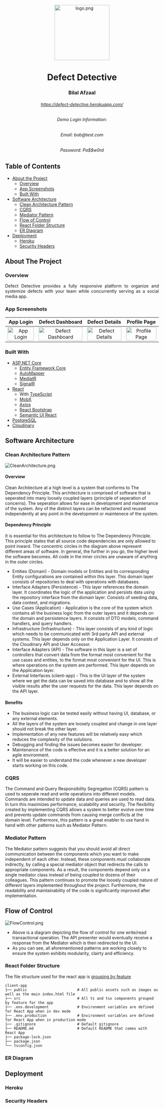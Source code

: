 <p align="center"> 
  <img src="client-app/public/assets/logo_red.png" alt="logo.png" width="180px" height="180px">
</p>

<h1 align="center"> Defect Detective</h1>
<h3 align="center"> Bilal Afzaal </h3>
<h6 align="center"><a href="https://defect-detective.herokuapp.com/">https://defect-detective.herokuapp.com/</a></h6>
<h6 align="center"> Demo Login Information: </h6>
<h6 align="center"> Email: bob@test.com </h6>
<h6 align="center"> Password: Pa$$w0rd </h6>

<!-- TABLE OF CONTENTS -->
## Table of Contents

* [About the Project](#about-the-project)
  * [Overview](#overview)
  * [App Screenshots](#app-screenshots)
  * [Built With](#built-with)
* [Software Architecture](#software-architecture)
  * [Clean Architecture Pattern](#clean-architecture-pattern)
  * [CQRS](#cqrs)
  * [Mediator Pattern](#mediator-pattern)
  * [Flow of Control](#flow-of-control)
  * [React Folder Structure](#react-folder-structure)
  * [ER Diagram](#er-diagram)
* [Deployment](#deployment)
  * [Heroku](#heroku)
  * [Security Headers](#security-headers)

<!-- ABOUT THE PROJECT -->
## About The Project

### Overview
<p align="justify"> 
   Defect Detective provides a fully responsive platform to organize and systemize defects with your team while concurrently serving as a social media app. 
</p>

### App Screenshots

App  Login         |  Defect Dashboard | Defect Details      |  Profile Page
:-------------------------:|:-------------------------:|:-------------------------:|:-------------------------:
<img src="READMEAssets/Home.png" title="App Login " width="100%"> |<img src="READMEAssets/Dashboard.png" title="Defect Dashboard" width="100%">|<img src="READMEAssets/Details.png" title="Defect Details" width="100%"> |<img src="READMEAssets/Profile.png" title="Profile Page" width="100%">

### Built With
- [ASP.NET Core](https://docs.microsoft.com/en-us/aspnet/core/?view=aspnetcore-5.0)
  - [Entity Framework Core](https://docs.microsoft.com/en-us/ef/core/)
  - [AutoMapper](https://automapper.org/)
  - [MediatR](https://github.com/jbogard/MediatR)
  - [SignalR](https://dotnet.microsoft.com/apps/aspnet/signalr)
- [React](https://reactjs.org/)
  - With [TypeScript](https://create-react-app.dev/docs/adding-typescript/)
  - [MobX](https://mobx.js.org/README.html)
  - [Axios](https://www.npmjs.com/package/axios)
  - [React Bootstrap](https://react-bootstrap.github.io/)
  - [Semantic UI React](https://react.semantic-ui.com/)
- [PostgreSQL](https://www.postgresql.org/)
- [Cloudinary](https://cloudinary.com/documentation)

<!-- SOFTWARE ARCHITECTURE -->
## Software Architecture

### Clean Architecture Pattern

<img src="READMEAssets/CleanArchitecture.png" alt="CleanArchitecture.png">

#### Overview
Clean Architecture at a high level is a system that conforms to The Dependency Principle. This architecture is comprised of software that is seperated into many loosely coupled layers (principle of seperation of concerns). The seperation allows for ease in development and maintenance of the system. Any of the distinct layers can be refactored and reused independently at any point in the development or maintenece of the system.

#### Dependency Principle
It is essential for this architecture to follow to The Dependency Principle. This principle states that all source code dependencies are only allowed to point inward. The concentric circles in the diagram above represent different areas of software. In general, the further in you go, the higher level the software becomes. All code in the inner circles are unaware of anything in the outer circles.
- Entities (Domain) - Domain models or Entities and its corresponding Entity configurations are contained within this layer. This domain layer consists of repositories to deal with operations with databases.
- Interface Adapters (Persistence) - This layer references the domain layer. It coordinates the logic of the application and persists data using the repository interface from the domain layer. Consists of seeding data, data context, and migrations.
- Use Cases (Application) - Application is the core of the system which contains all the business logic from the outer layers and it depends on the domain and persistence layers. It consists of DTO models, command handlers, and query handlers.
- Infrastructure (Infrastructure) - This layer consists of any kind of logic which needs to be communicated with 3rd party API and external systems. This layer depends only on the Application Layer. It consists of the Cloudinary API and User Accessor.
- Interface Adapters (API) - The software in this layer is a set of controllers that convert data from the format most convenient for the use cases and entities, to the format most convenient for the UI. This is where operations on the system are performed. This layer depends on the Application layer.
- External Interfaces (client-app) - This is the UI layer of the system where we get the data can be saved into database and to show all the visible results after the user requests for the data. This layer depends on the API layer.

#### Benefits
- The business logic can be tested easily without having UI, database, or any external elements.
- All the layers of the system are loosely coupled and change in one layer should not break the other layer.
- Implementation of any new features will be relatively easy which reduces the complexity of the solutions.
- Debugging and finding the issues becomes easier for developer.
- Maintenance of the code is effective and it is a better solution for an agile environment.
- It will be easier to understand the code whenever a new developer starts working on this code.

### CQRS

The Command and Query Responsibility Segregation (CQRS) pattern is used to seperate read and write operations into different models. Commands are intended to update data and queries are used to read data. In turn this maximizes performance, scalability and security. The flexibility created by implementing CQRS allows a system to better evolve over time and prevents update commands from causing merge conflicts at the domain level. Furthermore, this pattern is a great enabler to use hand in hand with other patterns such as Mediator Pattern.

### Mediator Pattern

The Mediator pattern suggests that you should avoid all direct communication between the components which you want to make independent of each other. Instead, these components must collaborate indirectly, by calling a special mediator object that redirects the calls to appropriate components. As a result, the components depend only on a single mediator class instead of being coupled to dozens of their colleagues. This pattern continues to promote the loosely coupled nature of different layers implemented throughout the project. Furthermore, the readability and maintainability of the code is significantly improved after implementation.

## Flow of Control

<img src="READMEAssets/FlowControl.png" alt="FlowControl.png">

- Above is a diagram depicting the flow of control for one write/read transactional operation. The API presenter would eventually receive a response from the Mediator which is then redirected to the UI. 
- As you can see, all aforementioned patterns are working closely to ensure the system exhibits modularity, clairty and efficiency.

### React Folder Structure

The file structure used for the react app is [grouping by feature](https://reactjs.org/docs/faq-structure.html)

    client-app
    ├── public                       # All public assets such as images as well as the main index.html file
    ├── src                          # All ts and tsx components grouped by feature for the app 
    ├── .env.development             # Environment variables are defined for React App when in dev mode
    ├── .env.production              # Environment variables are defined for React App when in production mode
    ├── .gitignore                   # Default gitignore
    ├── README.md                    # Default README that comes with React App
    ├── package-lock.json
    ├── package.json
    └── tsconfig.json


### ER Diagram

<!-- DEPLOYMENT -->
## Deployment

### Heroku

### Security Headers
